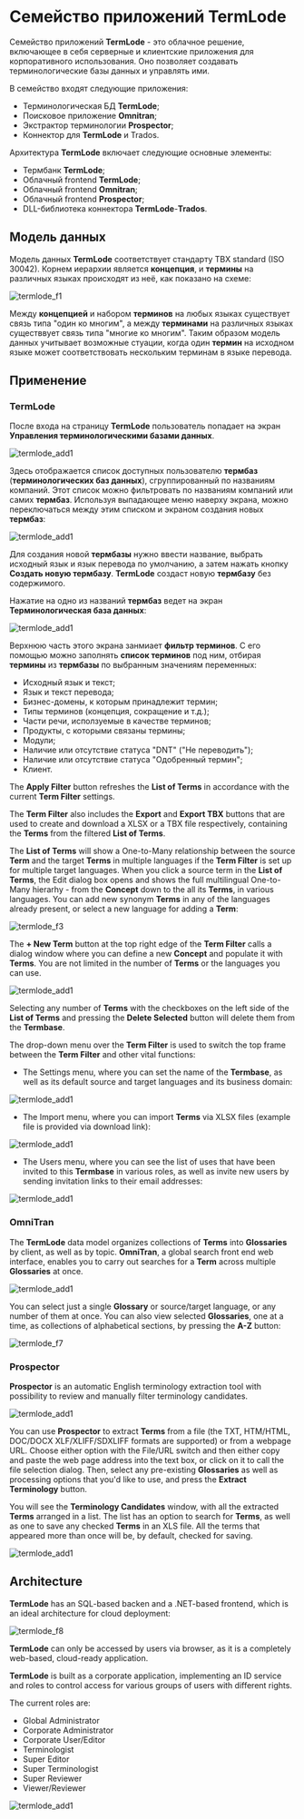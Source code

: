 # Семейство приложений TermLode

Семейство приложений **TermLode** - это облачное решение, включающее в себя серверные и клиентские приложения для корпоративного использования. Оно позволяет создавать терминологические базы данных и управлять ими.

В семейство входят следующие приложения:

- Терминологическая БД **TermLode**;
- Поисковое приложение **Omnitran**;
- Экстрактор терминологии **Prospector**;
- Коннектор для **TermLode** и Trados.

Архитектура **TermLode** включает следующие основные элементы:

- Термбанк **TermLode**;
- Облачный frontend **TermLode**;
- Облачный frontend **Omnitran**;
- Облачный frontend **Prospector**;
- DLL-библиотека коннектора **TermLode**-**Trados**.

## Модель данных

Модель данных **TermLode** соответствует стандарту TBX standard (ISO 30042). Корнем иерархии является **концепция**, и **термины** на различных языках происходят из неё, как показано на схеме:

![termlode_f1](termlode_f1.png)

Между **концепцией** и набором **терминов** на любых языках существует связь типа "один ко многим", а между **терминами** на различных языках существвует связь типа "многие ко многим". Таким образом модель данных учитывает возможные стуации, когда один **термин** на исходном языке может соответствовать нескольким терминам в языке перевода.

## Применение

### TermLode

После входа на страницу **TermLode** пользователь попадает на экран **Управления терминологическими базами данных**.

![termlode_add1](termlode_add_1.png)

Здесь отображается список доступных пользователю **термбаз** (**терминологических баз данных**), сгруппированный по названиям компаний. Этот список можно фильтровать по названиям компаний или самих **термбаз**. Используя выпадающее меню наверху экрана, можно переключаться между этим списком и экраном создания новых **термбаз**: 

![termlode_add1](termlode_add_2.png)

Для создания новой **термбазы** нужно ввести название, выбрать исходный язык и язык перевода по умолчанию, а затем нажать кнопку **Создать новую термбазу**. **TermLode** создаст новую **термбазу** без содержимого.

Нажатие на одно из названий **термбаз** ведет на экран **Терминологическая база данных**:

![termlode_add1](termlode_add_3.png)

Верхнюю часть этого экрана занмиает **фильтр терминов**. С его помощью можно заполнять **список терминов** под ним, отбирая **термины** из **термбазы** по выбранным значениям переменных:

- Исходный язык и текст;
- Язык и текст перевода;
- Бизнес-домены, к которым принадлежит термин;
- Типы терминов (концепция, сокращение и т.д.);
- Части речи, исползуемые в качестве терминов;
- Продукты, с которыми связаны термины;
- Модули;
- Наличие или отсутствие статуса "DNT" ("Не переводить");
- Наличие или отсутствие статуса "Одобренный термин";
- Клиент.

The **Apply Filter** button refreshes the **List of Terms** in accordance with the current **Term Filter** settings.

The **Term Filter** also includes the **Export** and **Export TBX** buttons that are used to create and download a XLSX or a TBX file respectively, containing the **Terms** from the filtered **List of Terms**.

The **List of Terms** will show a One-to-Many relationship between the source **Term** and the target **Terms** in multiple languages if the **Term Filter**  is set up for multiple target languages. When you click a source term in the **List of Terms**, the Edit dialog box opens and shows the full multilingual One-to-Many hierarhy - from the **Concept** down to the all its **Terms**, in various languages. You can add new synonym **Terms** in any of the languages already present, or select a new language for adding a **Term**:

![termlode_f3](termlode_f3.png)

The **+ New Term** button at the top right edge of the **Term Filter** calls a dialog window where you can define a new **Concept** and populate it with **Terms**. You are not limited in the number of **Terms** or the languages you can use.

![termlode_add1](termlode_add_7.png)

Selecting any number of **Terms** with the checkboxes on the left side of the **List of Terms** and pressing the **Delete Selected** button will delete them from the **Termbase**.

The drop-down menu over the **Term Filter** is used to switch the top frame between the **Term Filter** and other vital functions:

- The Settings menu, where you can set the name of the **Termbase**, as well as its default source and target languages and its business domain:

![termlode_add1](termlode_add_4.png)

- The Import menu, where you can import **Terms** via XLSX files (example file is provided via download link):

![termlode_add1](termlode_add_5.png)

- The Users menu, where you can see the list of uses that have been invited to this **Termbase** in various roles, as well as invite new users by sending invitation links to their email addresses:

![termlode_add1](termlode_add_6.png)

### OmniTran

The **TermLode** data model organizes collections of **Terms** into **Glossaries** by client, as well as by topic. **OmniTran**, a global search front end web interface, enables you to carry out searches for a **Term** across multiple **Glossaries** at once.

![termlode_add1](termlode_add_8.png)

You can select just a single **Glossary** or source/target language, or any number of them at once. You can also view selected **Glossaries**, one at a time, as collections of alphabetical sections, by pressing the **A-Z** button:

![termlode_f7](termlode_f7.png)

### Prospector

**Prospector** is an automatic English terminology extraction tool with possibility to review and manually filter terminology candidates.

![termlode_add1](termlode_add_9.png)

You can use **Prospector** to extract **Terms** from a file (the TXT, HTM/HTML, DOC/DOCX XLF/XLIFF/SDXLIFF formats are supported) or from a webpage URL. Choose either option with the File/URL switch and then either copy and paste the web page address into the text box, or click on it to call the file selection dialog. Then, select any pre-existing **Glossaries** as well as processing options that you'd like to use, and press the **Extract Terminology** button.

You will see the **Terminology Candidates** window, with all the extracted **Terms** arranged in a list. The list has an option to search for **Terms**, as well as one to save any checked **Terms** in an XLS file. All the terms that appeared more than once will be, by default, checked for saving.

![termlode_add1](termlode_add_10.png)

## Architecture

**TermLode** has an SQL-based backen and a .NET-based frontend, which is an ideal architecture for cloud deployment:

![termlode_f8](termlode_f8.png)

**TermLode** can only be accessed by users via browser, as it is a completely web-based, cloud-ready application.

**TermLode** is built as a corporate application, implementing an ID service and roles to control access for various groups of users with different rights. 

The current roles are:

- Global Administrator
- Corporate Administrator
- Corporate User/Editor
- Terminologist
- Super Editor
- Super Terminologist
- Super Reviewer
- Viewer/Reviewer

![termlode_add1](termlode_add_11.png)